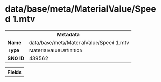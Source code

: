 <h1>data/base/meta/MaterialValue/Speed 1.mtv</h1><table><tr><th colspan="100%">Metadata</th></tr><tr><td><b>Name</b></td><td>data/base/meta/MaterialValue/Speed 1.mtv</td></tr><tr><td><b>Type</b></td><td>MaterialValueDefinition</td></tr><tr><td><b>SNO ID</b></td><td>439562</td></tr></table>

<table><tr><th colspan="100%">Fields</th></tr></table>


